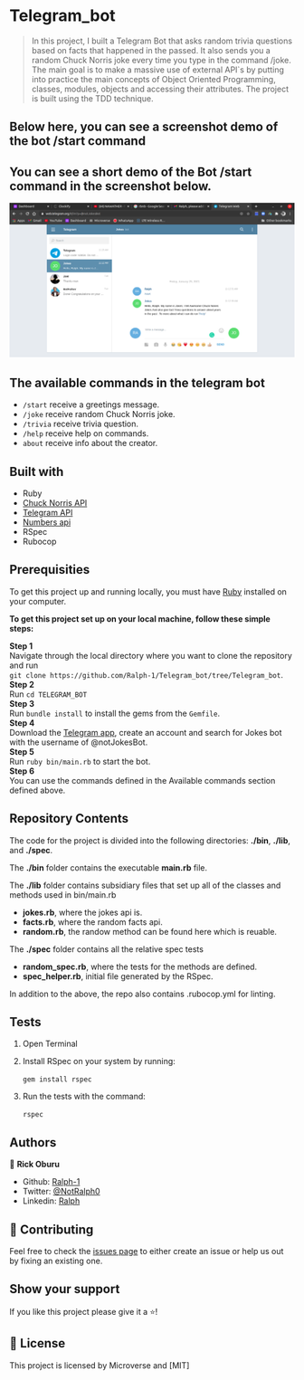 # Telegram_bot

 > In this project, I built a Telegram Bot that asks random trivia questions based on facts that happened in the passed. It also sends you a random Chuck Norris joke every time you type in the command /joke. The main goal is to make a massive use of external API`s by putting into practice the main concepts of Object Oriented Programming, classes, modules, objects and accessing their attributes.
The project is built using the TDD technique.

## Below here, you can see a screenshot demo of the bot /start command

## You can see a short demo of the Bot /start command in the screenshot below.

![image](./img.png)

## The available commands in the telegram bot
- `/start` receive a greetings message.
- `/joke`  receive random Chuck Norris joke.
- `/trivia` receive trivia question.
- `/help`  receive help on commands.
- `about`  receive info about the creator.


## Built with

- Ruby
- [Chuck Norris API](https://matchilling-chuck-norris-jokes-v1.p.rapidapi.com/jokes/random)
- [Telegram API](https://core.telegram.org/api)
- [Numbers api](https://numbersapi.p.rapidapi.com/1492/year?fragment=true&json=true)
- RSpec
- Rubocop

## Prerequisities

To get this project up and running locally, you must have [Ruby](https://www.ruby-lang.org/en/downloads/) installed on your computer.

**To get this project set up on your local machine, follow these simple steps:**

**Step 1**<br>
Navigate through the local directory where you want to clone the repository and run<br>
`git clone https://github.com/Ralph-1/Telegram_bot/tree/Telegram_bot`.<br>
**Step 2**<br>
Run `cd TELEGRAM_BOT`<br>
**Step 3**<br>
Run `bundle install` to install the gems from the `Gemfile`.<br>
**Step 4**<br>
Download the [Telegram app](https://desktop.telegram.org/), create an account and search for Jokes bot with the username of @notJokesBot.<br>
**Step 5**<br>
Run `ruby bin/main.rb` to start the bot.<br>
**Step 6**<br>
You can use the commands defined in the Available commands section defined above.<br>


## Repository Contents

The code for the project is divided into the following directories: **./bin**, **./lib**, and **./spec**.

The **./bin** folder contains the executable **main.rb** file.

The **./lib** folder contains subsidiary files that set up all of the classes and methods used in bin/main.rb

- **jokes.rb**, where the jokes api is.
- **facts.rb**, where the random facts api.
- **random.rb**, the randow method can be found here which is reuable.

The **./spec** folder contains all the relative spec tests

- **random_spec.rb**, where the tests for the methods are defined.
- **spec_helper.rb**, initial file generated by the RSpec.

In addition to the above, the repo also contains .rubocop.yml for linting.

## Tests

1. Open Terminal

2. Install RSpec on your system by running:

   `gem install rspec`

3. Run the tests with the command:

   `rspec`

## Authors

👤 **Rick Oburu**

- Github: [Ralph-1](https://github.com/Ralph-1)
- Twitter: [@NotRalph0](https://twitter.com/NotRalph0)
- Linkedin: [Ralph](https://www.linkedin.com/in/ralph-oburu-092a561b1/)

## 🤝 Contributing

Feel free to check the [issues page](https://github.com/Ralph-1/Telegram_bot/issues) to either create an issue or help us out by fixing an existing one.

## Show your support

If you like this project please give it a ⭐️!

## 📝 License

This project is licensed by Microverse and [MIT]